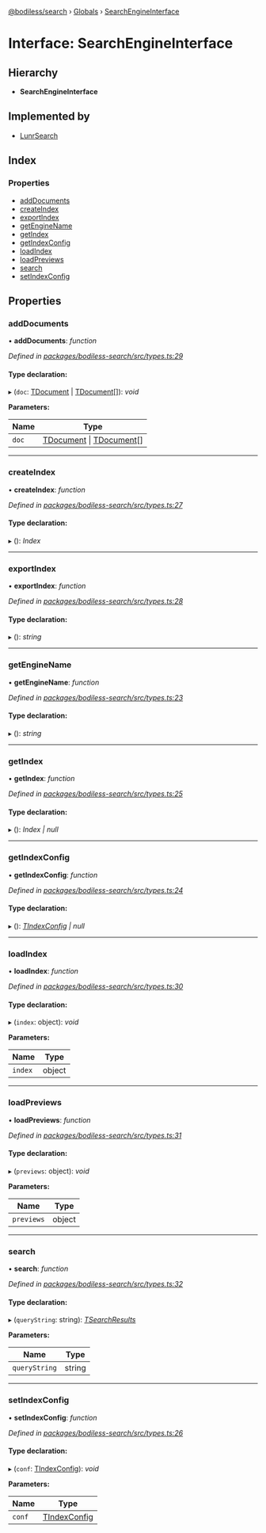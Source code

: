 [@bodiless/search](../README.md) › [Globals](../globals.md) › [SearchEngineInterface](searchengineinterface.md)

# Interface: SearchEngineInterface

## Hierarchy

* **SearchEngineInterface**

## Implemented by

* [LunrSearch](../classes/lunrsearch.md)

## Index

### Properties

* [addDocuments](searchengineinterface.md#adddocuments)
* [createIndex](searchengineinterface.md#createindex)
* [exportIndex](searchengineinterface.md#exportindex)
* [getEngineName](searchengineinterface.md#getenginename)
* [getIndex](searchengineinterface.md#getindex)
* [getIndexConfig](searchengineinterface.md#getindexconfig)
* [loadIndex](searchengineinterface.md#loadindex)
* [loadPreviews](searchengineinterface.md#loadpreviews)
* [search](searchengineinterface.md#search)
* [setIndexConfig](searchengineinterface.md#setindexconfig)

## Properties

###  addDocuments

• **addDocuments**: *function*

*Defined in [packages/bodiless-search/src/types.ts:29](https://github.com/johnsonandjohnson/Bodiless-JS/blob/9f5cfb56/packages/bodiless-search/src/types.ts#L29)*

#### Type declaration:

▸ (`doc`: [TDocument](../globals.md#tdocument) | [TDocument](../globals.md#tdocument)[]): *void*

**Parameters:**

Name | Type |
------ | ------ |
`doc` | [TDocument](../globals.md#tdocument) &#124; [TDocument](../globals.md#tdocument)[] |

___

###  createIndex

• **createIndex**: *function*

*Defined in [packages/bodiless-search/src/types.ts:27](https://github.com/johnsonandjohnson/Bodiless-JS/blob/9f5cfb56/packages/bodiless-search/src/types.ts#L27)*

#### Type declaration:

▸ (): *Index*

___

###  exportIndex

• **exportIndex**: *function*

*Defined in [packages/bodiless-search/src/types.ts:28](https://github.com/johnsonandjohnson/Bodiless-JS/blob/9f5cfb56/packages/bodiless-search/src/types.ts#L28)*

#### Type declaration:

▸ (): *string*

___

###  getEngineName

• **getEngineName**: *function*

*Defined in [packages/bodiless-search/src/types.ts:23](https://github.com/johnsonandjohnson/Bodiless-JS/blob/9f5cfb56/packages/bodiless-search/src/types.ts#L23)*

#### Type declaration:

▸ (): *string*

___

###  getIndex

• **getIndex**: *function*

*Defined in [packages/bodiless-search/src/types.ts:25](https://github.com/johnsonandjohnson/Bodiless-JS/blob/9f5cfb56/packages/bodiless-search/src/types.ts#L25)*

#### Type declaration:

▸ (): *Index | null*

___

###  getIndexConfig

• **getIndexConfig**: *function*

*Defined in [packages/bodiless-search/src/types.ts:24](https://github.com/johnsonandjohnson/Bodiless-JS/blob/9f5cfb56/packages/bodiless-search/src/types.ts#L24)*

#### Type declaration:

▸ (): *[TIndexConfig](../globals.md#tindexconfig) | null*

___

###  loadIndex

• **loadIndex**: *function*

*Defined in [packages/bodiless-search/src/types.ts:30](https://github.com/johnsonandjohnson/Bodiless-JS/blob/9f5cfb56/packages/bodiless-search/src/types.ts#L30)*

#### Type declaration:

▸ (`index`: object): *void*

**Parameters:**

Name | Type |
------ | ------ |
`index` | object |

___

###  loadPreviews

• **loadPreviews**: *function*

*Defined in [packages/bodiless-search/src/types.ts:31](https://github.com/johnsonandjohnson/Bodiless-JS/blob/9f5cfb56/packages/bodiless-search/src/types.ts#L31)*

#### Type declaration:

▸ (`previews`: object): *void*

**Parameters:**

Name | Type |
------ | ------ |
`previews` | object |

___

###  search

• **search**: *function*

*Defined in [packages/bodiless-search/src/types.ts:32](https://github.com/johnsonandjohnson/Bodiless-JS/blob/9f5cfb56/packages/bodiless-search/src/types.ts#L32)*

#### Type declaration:

▸ (`queryString`: string): *[TSearchResults](../globals.md#tsearchresults)*

**Parameters:**

Name | Type |
------ | ------ |
`queryString` | string |

___

###  setIndexConfig

• **setIndexConfig**: *function*

*Defined in [packages/bodiless-search/src/types.ts:26](https://github.com/johnsonandjohnson/Bodiless-JS/blob/9f5cfb56/packages/bodiless-search/src/types.ts#L26)*

#### Type declaration:

▸ (`conf`: [TIndexConfig](../globals.md#tindexconfig)): *void*

**Parameters:**

Name | Type |
------ | ------ |
`conf` | [TIndexConfig](../globals.md#tindexconfig) |
